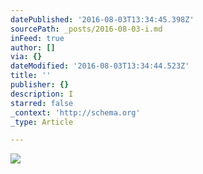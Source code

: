 ```yaml
---
datePublished: '2016-08-03T13:34:45.398Z'
sourcePath: _posts/2016-08-03-i.md
inFeed: true
author: []
via: {}
dateModified: '2016-08-03T13:34:44.523Z'
title: ''
publisher: {}
description: I
starred: false
_context: 'http://schema.org'
_type: Article

---
```

![](https://s3-us-west-2.amazonaws.com/the-grid-img/p/e45a8e69d7b58aa5fc390406c4016ed64d14abf3.jpg)